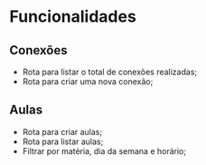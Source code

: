 # Funcionalidades

## Conexões

- Rota para listar o total de conexões realizadas;
- Rota para criar uma nova conexão;

## Aulas

- Rota para criar aulas;
- Rota para listar aulas;
 - Filtrar por matéria, dia da semana e horário;